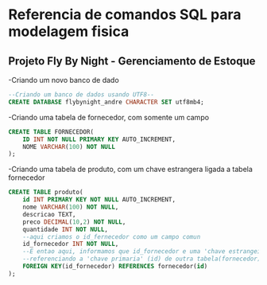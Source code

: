 # Referencia de comandos SQL para modelagem fisica
## Projeto Fly By Night - Gerenciamento de Estoque

-Criando um novo banco de dado

```sql
--Criando um banco de dados usando UTF8--
CREATE DATABASE flybynight_andre CHARACTER SET utf8mb4;
```

-Criando uma tabela de fornecedor, com somente um campo

```sql
CREATE TABLE FORNECEDOR(
    ID INT NOT NULL PRIMARY KEY AUTO_INCREMENT,
    NOME VARCHAR(100) NOT NULL
);
```

-Criando uma tabela de produto, com um chave estrangera ligada a tabela fornecedor

```sql
CREATE TABLE produto(
    id INT PRIMARY KEY NOT NULL AUTO_INCREMENT,
    nome VARCHAR(100) NOT NULL,
    descricao TEXT,
    preco DECIMAL(10,2) NOT NULL,
    quantidade INT NOT NULL,
    --aqui criamos o id_fernecedor como um campo comun
    id_fornecedor INT NOT NULL,
    --E entao aqui, informamos que id_fornecedor e uma 'chave estrangeira' 
    --referenciando a 'chave primaria' (id) de outra tabela(fornecedor)
    FOREIGN KEY(id_fornecedor) REFERENCES fornecedor(id) 
);
```

```sql
```

```sql
```
